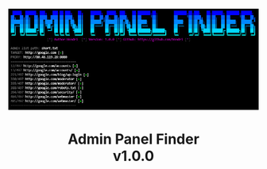 <p align="center">
  <img src="ss.png" alt="ScreenShot">
  <h1 align="center">Admin Panel Finder<br>v1.0.0</h1>
</p>

